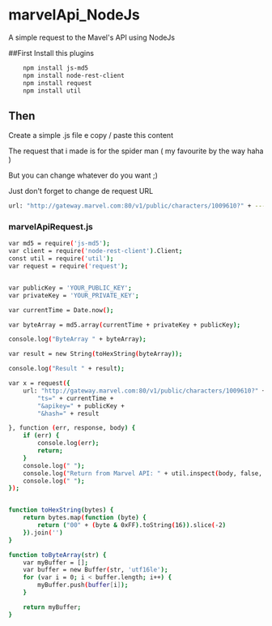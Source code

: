 # marvelApi_NodeJs
A simple request to the Mavel's API using NodeJs


##First 
  Install this plugins
  
```sh
    npm install js-md5
    npm install node-rest-client
    npm install request
    npm install util
```
## Then
  Create a simple .js file e copy / paste this content
  
  The request that i made is for the spider man ( my favourite by the way haha ) 
  
  But you can change whatever do you want ;)
  
  Just don't forget to change de request URL
  
  ```sh
  url: "http://gateway.marvel.com:80/v1/public/characters/1009610?" + ---> 1009610 for SpiderMan
  ```
  
### marvelApiRequest.js

  
```sh
var md5 = require('js-md5');
var client = require('node-rest-client').Client;
const util = require('util');
var request = require('request');


var publicKey = 'YOUR_PUBLIC_KEY';
var privateKey = 'YOUR_PRIVATE_KEY';

var currentTime = Date.now();

var byteArray = md5.array(currentTime + privateKey + publicKey);

console.log("ByteArray " + byteArray);

var result = new String(toHexString(byteArray));

console.log("Result " + result);

var x = request({
    url: "http://gateway.marvel.com:80/v1/public/characters/1009610?" +
        "ts=" + currentTime +
        "&apikey=" + publicKey +
        "&hash=" + result

}, function (err, response, body) {
    if (err) {
        console.log(err);
        return;
    }
    console.log(" ");
    console.log("Return from Marvel API: " + util.inspect(body, false, null));
    console.log(" ");
});


function toHexString(bytes) {
    return bytes.map(function (byte) {
        return ("00" + (byte & 0xFF).toString(16)).slice(-2)
    }).join('')
}

function toByteArray(str) {
    var myBuffer = [];
    var buffer = new Buffer(str, 'utf16le');
    for (var i = 0; i < buffer.length; i++) {
        myBuffer.push(buffer[i]);
    }

    return myBuffer;
}
```
